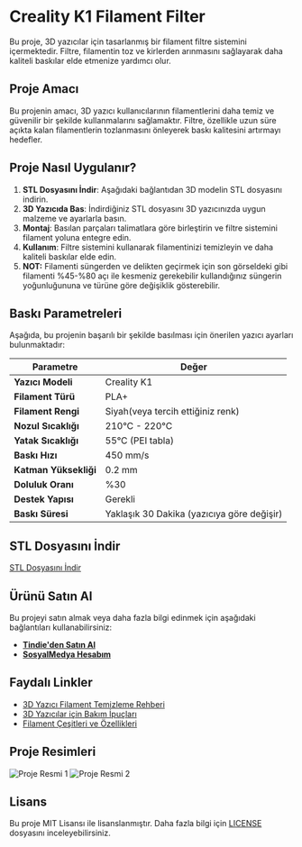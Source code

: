 # Creality K1 Filament Filter

Bu proje, 3D yazıcılar için tasarlanmış bir filament filtre sistemini içermektedir. Filtre, filamentin toz ve kirlerden arınmasını sağlayarak daha kaliteli baskılar elde etmenize yardımcı olur.

## Proje Amacı

Bu projenin amacı, 3D yazıcı kullanıcılarının filamentlerini daha temiz ve güvenilir bir şekilde kullanmalarını sağlamaktır. Filtre, özellikle uzun süre açıkta kalan filamentlerin tozlanmasını önleyerek baskı kalitesini artırmayı hedefler.

## Proje Nasıl Uygulanır?

1. **STL Dosyasını İndir**: Aşağıdaki bağlantıdan 3D modelin STL dosyasını indirin.
2. **3D Yazıcıda Bas**: İndirdiğiniz STL dosyasını 3D yazıcınızda uygun malzeme ve ayarlarla basın.
3. **Montaj**: Basılan parçaları talimatlara göre birleştirin ve filtre sistemini filament yoluna entegre edin.
4. **Kullanım**: Filtre sistemini kullanarak filamentinizi temizleyin ve daha kaliteli baskılar elde edin.
5. **NOT:** Filamenti süngerden ve delikten geçirmek için son görseldeki gibi filamenti %45-%80 açı ile kesmeniz gerekebilir kullandığınız süngerin yoğunluğununa ve türüne göre
değişiklik gösterebilir.
## Baskı Parametreleri

Aşağıda, bu projenin başarılı bir şekilde basılması için önerilen yazıcı ayarları bulunmaktadır:

| Parametre            | Değer                           |
|----------------------|---------------------------------|
| **Yazıcı Modeli**    | Creality K1                     |
| **Filament Türü**    | PLA+                             |
| **Filament Rengi**   | Siyah(veya tercih ettiğiniz renk)|
| **Nozul Sıcaklığı**  | 210°C - 220°C                   |
| **Yatak Sıcaklığı**  | 55°C (PEI tabla)                |
| **Baskı Hızı**       | 450 mm/s                        |
| **Katman Yüksekliği**| 0.2 mm                          |
| **Doluluk Oranı**    | %30                             |
| **Destek Yapısı**    | Gerekli                         |
| **Baskı Süresi**     | Yaklaşık 30 Dakika (yazıcıya göre değişir)|

## STL Dosyasını İndir

[STL Dosyasını İndir](link_to_stl_file)

## Ürünü Satın Al

Bu projeyi satın almak veya daha fazla bilgi edinmek için aşağıdaki bağlantıları kullanabilirsiniz:

- **[Tindie'den Satın Al](link_to_tindie_product)**
- **[SosyalMedya Hesabım](link_to_social_media)**

## Faydalı Linkler

- [3D Yazıcı Filament Temizleme Rehberi](link_to_guide)
- [3D Yazıcılar için Bakım İpuçları](link_to_maintenance_tips)
- [Filament Çeşitleri ve Özellikleri](link_to_filament_types)

## Proje Resimleri

![Proje Resmi 1](link_to_image_1)
![Proje Resmi 2](link_to_image_2)

## Lisans

Bu proje MIT Lisansı ile lisanslanmıştır. Daha fazla bilgi için [LICENSE](LICENSE) dosyasını inceleyebilirsiniz.
